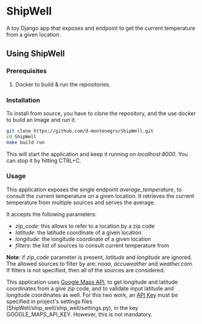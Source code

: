 # ShipWell

A toy Django app that exposes and endpoint to get the current temperature from a given location.

## Using ShipWell
### Prerequisites

 1. Docker to build & run the repositories.

### Installation
To install from source, you have to clone the repository, and the use docker to build an image and run it.

```bash
git clone https://github.com/d-montenegro/ShipWell.git
cd ShipWell
make build run
```
This will start the application and keep it running on _localhost:8000_. You can stop it by hitting CTRL+C.

### Usage
This application exposes the single endpoint _average_temperature_, to consult the current temperature on a given location. It retrieves the current temperature from multiple sources and serves the average.

It accepts the following parameters:
 * _zip_code_: this allows to refer to a location by a zip code
 * _latitude_: the latitude coordinate of a given location
 * _longitude_: the longitude coordinate of a given location
 * _filters_: the list of sources to consult current temperature from

**Note**: if _zip_code_ parameter is present, _latitude_ and _longitude_ are ignored. The allowed sources to filter by are: _noaa_, _accuweather_ and _weather.com_. If filters is not specified, then all of the sources are considered.

This application uses [Google Maps API](https://developers.google.com/maps/documentation/geocoding/intro), to get longitude and latitude coordinates from a give zip code, and to validate input latitude and longitude coordinates as well. For this two work, an [API Key](https://developers.google.com/maps/documentation/geocoding/get-api-key) must be specified in project's settings files (ShipWell/ship_well/ship_well/settings.py), in the key GOOGLE_MAPS_API_KEY. However, this is not mandatory.
